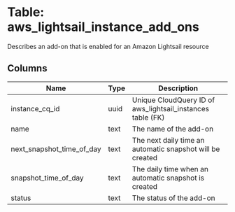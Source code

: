 
# Table: aws_lightsail_instance_add_ons
Describes an add-on that is enabled for an Amazon Lightsail resource
## Columns
| Name        | Type           | Description  |
| ------------- | ------------- | -----  |
|instance_cq_id|uuid|Unique CloudQuery ID of aws_lightsail_instances table (FK)|
|name|text|The name of the add-on|
|next_snapshot_time_of_day|text|The next daily time an automatic snapshot will be created|
|snapshot_time_of_day|text|The daily time when an automatic snapshot is created|
|status|text|The status of the add-on|
